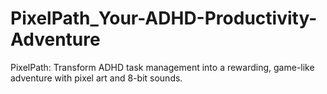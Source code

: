 # PixelPath_Your-ADHD-Productivity-Adventure
PixelPath: Transform ADHD task management into a rewarding, game-like adventure with pixel art and 8-bit sounds.
